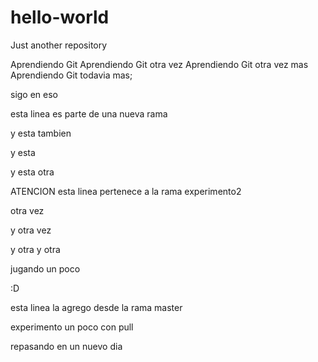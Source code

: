 # hello-world
Just another repository

Aprendiendo Git
Aprendiendo Git otra vez
Aprendiendo Git otra vez mas
Aprendiendo Git todavia mas;

sigo en eso

esta linea es parte de una nueva rama

y esta tambien 

y esta 

y esta otra

ATENCION esta linea pertenece a la rama experimento2

otra vez

y otra vez

y otra y otra

jugando un poco

:D

esta linea la agrego desde la rama master

experimento un poco con pull

repasando en un nuevo dia
